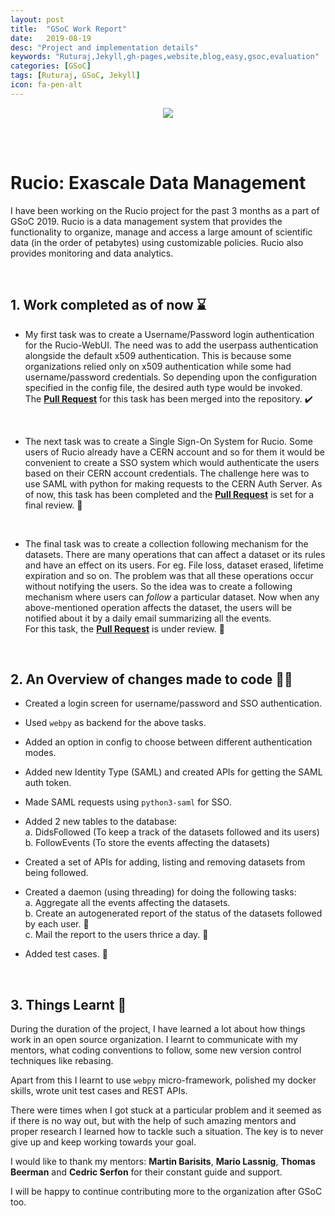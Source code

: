 ```yaml
---
layout: post
title:  "GSoC Work Report"
date:   2019-08-19
desc: "Project and implementation details"
keywords: "Ruturaj,Jekyll,gh-pages,website,blog,easy,gsoc,evaluation"
categories: [GSoC]
tags: [Ruturaj, GSoC, Jekyll]
icon: fa-pen-alt
---
```


<p align="center">
<img src="{{ "/static/assets/img/gsoc_rucio.png" | prepend: site.baseurl }}" />
</p> 

<br> 

<br> 

# **Rucio: Exascale Data Management**
I have been working on the Rucio project for the past 3 months as a part of GSoC 2019. Rucio is a data management system that provides the functionality to organize, manage and access a large amount of scientific data (in the order of petabytes) using customizable policies. Rucio also provides monitoring and data analytics.

<br>

## **1. Work completed as of now** ⌛
* My first task was to create a Username/Password login authentication for the Rucio-WebUI.
The need was to add the userpass authentication alongside the default x509 authentication. This is because some organizations relied only on x509 authentication while some had username/password credentials. So depending upon the configuration specified in the config file, the desired auth type would be invoked.  
The [**Pull Request**](https://github.com/rucio/rucio/pull/2615) for this task has been merged into the repository. ✔️
<br>

* The next task was to create a Single Sign-On System for Rucio. Some users of Rucio already have a CERN account and so for them it would be convenient to create a SSO system which would authenticate the users based on their CERN account credentials. The challenge here was to use SAML with python for making requests to the CERN Auth Server. 
As of now, this task has been completed and the [**Pull Request**](https://github.com/rucio/rucio/pull/2689) is set for a final review. 🔎
<br>

* The final task was to create a collection following mechanism for the datasets. There are many operations that can affect a dataset or its rules and have an effect on its users. For eg. File loss, dataset erased, lifetime expiration and so on. The problem was that all these operations occur without notifying the users. So the idea was to create a following mechanism where users can *follow* a particular dataset. Now when any above-mentioned operation affects the dataset, the users will be notified about it by a daily email summarizing all the events.  
For this task, the [**Pull Request**](https://github.com/rucio/rucio/pull/2735) is under review. 🔎

<br>

## **2. An Overview of changes made to code** 👨‍🔧

* Created a login screen for username/password and SSO authentication. 

* Used `webpy` as backend for the above tasks. 

* Added an option in config to choose between different authentication modes. 

* Added new Identity Type (SAML) and created APIs for getting the SAML auth token. 

* Made SAML requests using `python3-saml` for SSO. 

* Added 2 new tables to the database:  
  a. DidsFollowed (To keep a track of the datasets followed and its users)  
  b. FollowEvents (To store the events affecting the datasets)  

* Created a set of APIs for adding, listing and removing datasets from being followed. 

* Created a daemon (using threading) for doing the following tasks:  
  a. Aggregate all the events affecting the datasets.  
  b. Create an autogenerated report of the status of the datasets followed by each user. 📄  
  c. Mail the report to the users thrice a day. 📨  

* Added test cases. 💉

<br>

## **3. Things Learnt** 🧠
During the duration of the project, I have learned a lot about how things work in an open source organization. I learnt to communicate with my mentors, what coding conventions to follow, some new version control techniques like rebasing. 

Apart from this I learnt to use `webpy` micro-framework, polished my docker skills, wrote unit test cases and REST APIs. 

There were times when I got stuck at a particular problem and it seemed as if there is no way out, but with the help of such amazing mentors and proper research I learned how to tackle such a situation. The key is to never give up and keep working towards your goal. 

I would like to thank my mentors: **Martin Barisits**, **Mario Lassnig**, **Thomas Beerman** and **Cedric Serfon** for their constant guide and support. 

I will be happy to continue contributing more to the organization after GSoC too.